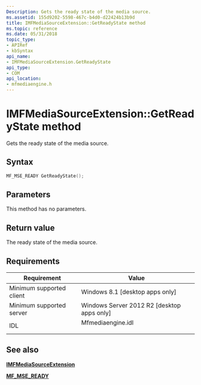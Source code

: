 ```yaml
---
Description: Gets the ready state of the media source.
ms.assetid: 155d9202-5598-467c-b4d0-d22424b13b9d
title: IMFMediaSourceExtension::GetReadyState method
ms.topic: reference
ms.date: 05/31/2018
topic_type: 
- APIRef
- kbSyntax
api_name: 
- IMFMediaSourceExtension.GetReadyState
api_type: 
- COM
api_location: 
- mfmediaengine.h
---
```


# IMFMediaSourceExtension::GetReadyState method

Gets the ready state of the media source.

## Syntax


```C++
MF_MSE_READY GetReadyState();
```



## Parameters

This method has no parameters.

## Return value

The ready state of the media source.

## Requirements



| Requirement | Value |
|-------------------------------------|----------------------------------------------------------------------------------------------|
| Minimum supported client<br/> | Windows 8.1 \[desktop apps only\]<br/>                                                 |
| Minimum supported server<br/> | Windows Server 2012 R2 \[desktop apps only\]<br/>                                      |
| IDL<br/>                      | <dl> <dt>Mfmediaengine.idl</dt> </dl> |



## See also

<dl> <dt>

[**IMFMediaSourceExtension**](/windows/desktop/api/mfmediaengine/nn-mfmediaengine-imfmediasourceextension)
</dt> <dt>

[**MF\_MSE\_READY**](mf-mse-ready.md)
</dt> </dl>

 

 




